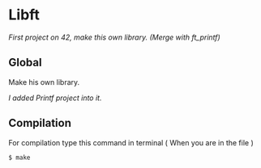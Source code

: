 # Libft

_First project on 42, make this own library. (Merge with ft_printf)_

## Global

Make his own library.

_I added Printf project into it._

## Compilation

For compilation type this command in terminal ( When you are in the file )
```
$ make
```
